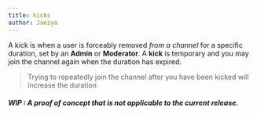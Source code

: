 ```yaml
---
title: kicks
author: Jaeiya
---
```

A kick is when a user is forceably removed _from a channel_ for a specific duration, set by an **Admin** or **Moderator**. A **kick** is temporary and you may join the channel again when the duration has expired.

> Trying to repeatedly join the channel after you have been kicked will increase the duration

##### WIP : A proof of concept that is not applicable to the current release.